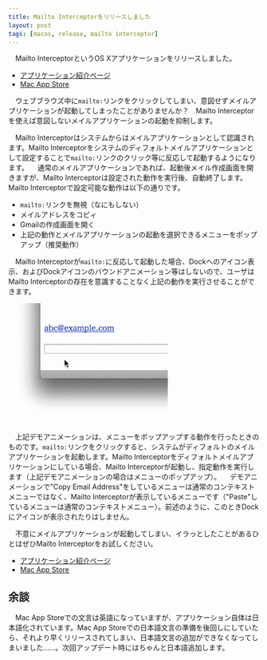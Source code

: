 ```yaml
---
title: Mailto Interceptorをリリースしました
layout: post
tags: [macos, release, mailto interceptor]
---
```

　Mailto InterceptorというOS Xアプリケーションをリリースしました。

- [アプリケーション紹介ページ](/mac/mailtointerceptor/)
- [Mac App Store](https://itunes.apple.com/jp/app/id883196547?mt=12)

　ウェブブラウズ中に`mailto:`リンクをクリックしてしまい、意図せずメイルアプリケーションが起動してしまったことがありませんか？　Mailto Interceptorを使えば意図しないメイルアプリケーションの起動を抑制します。

　Mailto Interceptorはシステムからはメイルアプリケーションとして認識されます。Mailto Interceptorをシステムのディフォルトメイルアプリケーションとして設定することで`mailto:`リンクのクリック等に反応して起動するようになります。
　通常のメイルアプリケーションであれば、起動後メイル作成画面を開きますが、Mailto Interceptorは設定された動作を実行後、自動終了します。Mailto Interceptorで設定可能な動作は以下の通りです。

- `mailto:`リンクを無視（なにもしない）
- メイルアドレスをコピィ
- Gmailの作成画面を開く
- 上記の動作とメイルアプリケーションの起動を選択できるメニューをポップアップ（推奨動作）

　Mailto Interceptorが`mailto:`に反応して起動した場合、Dockへのアイコン表示、およびDockアイコンのバウンドアニメーション等はしないので、ユーザはMailto Interceptorの存在を意識することなく上記の動作を実行させることができます。

![](/blog/img/20140606/demo.gif)

　上記デモアニメーションは、メニューをポップアップする動作を行ったときのものです。`mailto:`リンクをクリックすると、システムがディフォルトのメイルアプリケーションを起動します。Mailto Interceptorをディフォルトメイルアプリケーションにしている場合、Mailto Interceptorが起動し、指定動作を実行します（上記デモアニメーションの場合はメニューのポップアップ）。
　デモアニメーションで"Copy Email Address"をしているメニューは通常のコンテキストメニューではなく、Mailto Interceptorが表示しているメニューです（"Paste"しているメニューは通常のコンテキストメニュー）。前述のように、このときDockにアイコンが表示されたりはしません。

　不意にメイルアプリケーションが起動してしまい、イラっとしたことがあるひとはぜひMailto Interceptorをお試しください。

- [アプリケーション紹介ページ](/mac/mailtointerceptor/)
- [Mac App Store](https://itunes.apple.com/jp/app/id883196547?mt=12)


## 余談

　Mac App Storeでの文言は英語になっていますが、アプリケーション自体は日本語化されています。Mac App Storeでの日本語文言の準備を後回しにしていたら、それより早くリリースされてしまい、日本語文言の追加ができなくなってしまいました……。次回アップデート時にはちゃんと日本語追加します。
